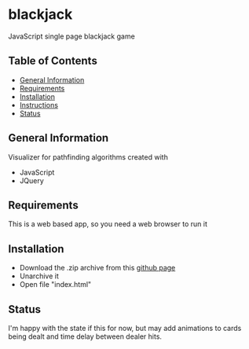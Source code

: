 # blackjack
JavaScript single page blackjack game

## Table of Contents
* [General Information](#General-Information)
* [Requirements](#requirements)
* [Installation](#installation)
* [Instructions](#instructions)
* [Status](#status)

## General Information
Visualizer for pathfinding algorithms created with 
- JavaScript
- JQuery

## Requirements
This is a web based app, so you need a web browser to run it

## Installation
- Download the .zip archive from this [github page](https://github.com/SteHeRa/blackjack)
- Unarchive it
- Open file "index.html"

## Status
I'm happy with the state if this for now, but may add animations to cards being dealt and time delay between dealer hits.
